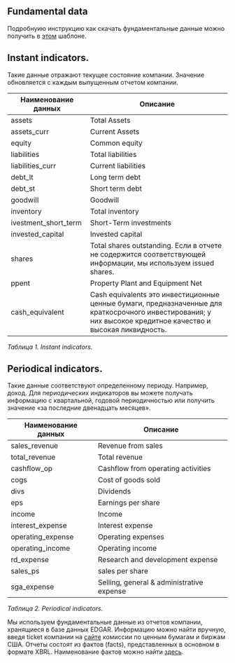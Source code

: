 Fundamental data
----------------

Подробнуию инструкцию как скачать фундаментальные данные можно получить
в [этом](https://quantnet.ai/referee/template/15325118/html) шаблоне.

## Instant indicators.

Такие данные отражают текущее состояние компании. Значение обновляется с
каждым выпущенным отчетом компании.

| Наименование данных    | Описание                                                                                                                                                        |
| ---------------------- | --------------------------------------------------------------------------------------------------------------------------------------------------------------- |
| assets                 | Total Assets                                                                                                                                                    |
| assets\_curr           | Current Assets                                                                                                                                                  |
| equity                 | Common equity                                                                                                                                                   |
| liabilities            | Total liabilities                                                                                                                                               |
| liabilities\_curr      | Current liabilities                                                                                                                                             |
| debt\_lt               | Long term debt                                                                                                                                                  |
| debt\_st               | Short term debt                                                                                                                                                 |
| goodwill               | Goodwill                                                                                                                                                        |
| inventory              | Total inventory                                                                                                                                                 |
| ivestment\_short\_term | Short-Term investments                                                                                                                                          |
| invested\_capital      | Invested capital                                                                                                                                                |
| shares                 | Total shares outstanding. Если в отчете не содержится соответствующей информации, мы используем issued shares.                                                  |
| ppent                  | Property Plant and Equipment Net                                                                                                                                |
| cash\_equivalent       | Cash equivalents это инвестиционные ценные бумаги, предназначенные для краткосрочного инвестирования; у них высокое кредитное качество и высокая ликвидность.   |

_Таблица 1. Instant indicators._

## Periodical indicators. ##

Такие данные соответствуют определенному периоду. Например, доход. Для
периодических индикаторов вы можете получать информацию с квартальной,
годовой периодичностью или получить значение «за последние двенадцать
месяцев».

| Наименование данных | Описание                                  |
| ------------------- | ----------------------------------------- |
| sales\_revenue      | Revenue from sales |
| total\_revenue      | Total revenue |
| cashflow\_op        | Cashflow from operating activities |
| cogs                | Cost of goods sold |
| divs                | Dividends |
| eps                 | Earnings per share |
| income              | Income |
| interest\_expense   | Interest expense |
| operating\_expense  | Operating expenses |
| operating\_income   | Operating income |
| rd\_expense         | Research and development expense |
| sales\_ps           | sales per share |
| sga\_expense        | Selling, general & administrative expense |

_Таблица 2. Periodical indicators._

Мы используем фундаментальные данные из отчетов компании, хранящиеся в
базе данных EDGAR. Информацию можно найти вручную, введя ticket компании
на [сайте](https://www.sec.gov/edgar/searchedgar/companysearch.html)
комиссии по ценным бумагам и биржам США. Отчеты состоят из фактов
(facts), представленных в основном в формате XBRL. Наименование фактов
можно найти [здесь](http://xbrlview.fasb.org/yeti).